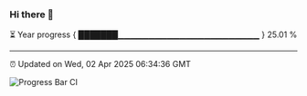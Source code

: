 ### Hi there 👋

⏳ Year progress { ███████▁▁▁▁▁▁▁▁▁▁▁▁▁▁▁▁▁▁▁▁▁▁▁ } 25.01 %

---

⏰ Updated on Wed, 02 Apr 2025 06:34:36 GMT

![Progress Bar CI](https://github.com/DhruviPatel157/GitHub-Actions-Demo/workflows/Progress%20Bar%20CI/badge.svg)
